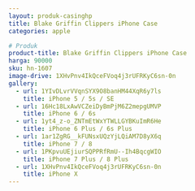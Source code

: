 ```yaml
---
layout: produk-casinghp
title: Blake Griffin Clippers iPhone Case
categories: apple

# Produk
product-title: Blake Griffin Clippers iPhone Case
harga: 90000
sku: hn-1607
image-drive: 1XHvPnv4IkQceFVoq4j3rUFRKyC6sn-0n
gallery:
  - url: 1YIvDLvrVVqnSYX9O8banHM44XqR6y7ls
    title: iPhone 5 / 5s / SE
  - url: 16Hc18LxAwVCZeiDyBmPjM6Z2mepgUMVP
    title: iPhone 6 / 6s
  - url: 1yt4_z-o_ZNTmEtWxYTWLLGYBKuImR6He
    title: iPhone 6 Plus / 6s Plus
  - url: 1ar1ZgRG__kFUNsxUQzYjLQiAM7D8yX6q
    title: iPhone 7 / 8
  - url: 1PKpvuUEjiurSQPPRfRmU--Ih4BqcgWIO
    title: iPhone 7 Plus / 8 Plus
  - url: 1XHvPnv4IkQceFVoq4j3rUFRKyC6sn-0n
    title: iPhone X
---
```

